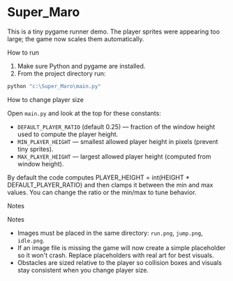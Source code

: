 # Super_Maro 

This is a tiny pygame runner demo. The player sprites were appearing too large; the game now scales them automatically.

How to run

1. Make sure Python and pygame are installed.
2. From the project directory run:

```powershell
python "c:\Super_Maro\main.py"
```

How to change player size

Open `main.py` and look at the top for these constants:

- `DEFAULT_PLAYER_RATIO` (default 0.25) — fraction of the window height used to compute the player height.
- `MIN_PLAYER_HEIGHT` — smallest allowed player height in pixels (prevent tiny sprites).
- `MAX_PLAYER_HEIGHT` — largest allowed player height (computed from window height).

By default the code computes PLAYER_HEIGHT = int(HEIGHT \* DEFAULT_PLAYER_RATIO) and then clamps it between the min and max values. You can change the ratio or the min/max to tune behavior.

Notes

Notes

- Images must be placed in the same directory: `run.png`, `jump.png`, `idle.png`.
- If an image file is missing the game will now create a simple placeholder so it won't crash. Replace placeholders with real art for best visuals.
- Obstacles are sized relative to the player so collision boxes and visuals stay consistent when you change player size.
